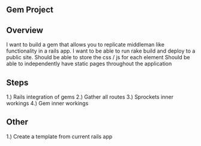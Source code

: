 Gem Project
-

Overview
-

I want to build a gem that allows you to replicate middleman like functionality in a rails app. I want to be able to run rake build and deploy to a public site.
Should be able to store the css / js for each element
Should be able to independently have static pages throughout the application

Steps
-

1.) Rails integration of gems
2.) Gather all routes
3.) Sprockets inner workings
4.) Gem inner workings

Other
-

1.) Create a template from current rails app


